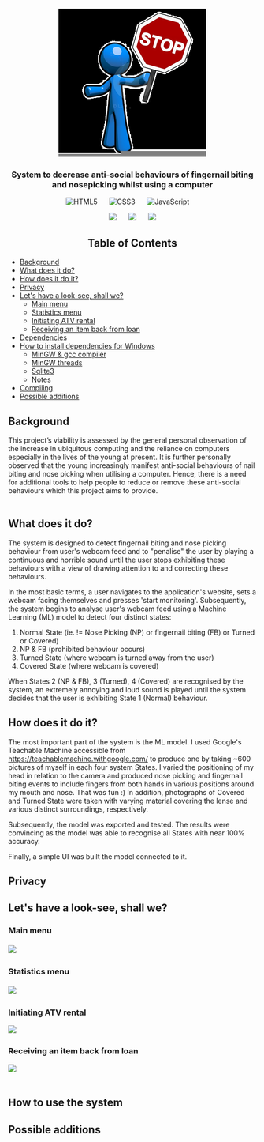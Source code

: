 <div align="center">
 
![](Images/stop_cropped.png)

</div>
<div align="center">

<h3> System to decrease anti-social behaviours of fingernail biting and nosepicking whilst using a computer<br>
 
</div>
 

<div align="center">
 
 ![HTML5](https://img.shields.io/badge/html5-%23E34F26.svg?style=for-the-badge&logo=html5&logoColor=white) &nbsp;&nbsp;&nbsp;&nbsp; ![CSS3](https://img.shields.io/badge/css3-%231572B6.svg?style=for-the-badge&logo=css3&logoColor=white) &nbsp;&nbsp;&nbsp;&nbsp; ![JavaScript](https://img.shields.io/badge/javascript-%23323330.svg?style=for-the-badge&logo=javascript&logoColor=%23F7DF1E) &nbsp;&nbsp;&nbsp;&nbsp; 
 
 ![](https://img.shields.io/badge/machine-learning-blue)  &nbsp;&nbsp;&nbsp;&nbsp;  ![](https://img.shields.io/badge/artificial-intelligence-blue)
 &nbsp;&nbsp;&nbsp;&nbsp; ![](https://img.shields.io/badge/teachable-machine-blue)

 
 </div>
 
 <div align="center">
 
<h2> Table of Contents
</div>

- [Background](#Background)
- [What does it do?](#what-does-it-do)
- [How does it do it?](#how-does-it-do-it)
- [Privacy](#privacy)
- [Let's have a look-see, shall we?](#lets-have-a-look-see-shall-we)
   - [Main menu](#main-menu-)
   - [Statistics menu](#statistics-menu-)
   - [Initiating ATV rental](#initiating-atv-rental)
   - [Receiving an item back from loan](#receiving-an-item-back-from-loan)
- [Dependencies](#dependencies)
- [How to install dependencies for Windows](#how-to-install-dependencies-for-windows)
   - [MinGW & gcc compiler](#mingw--gcc-compiler)
   - [MinGW threads](#mingw-threads)
   - [Sqlite3](#sqlite3)
   - [Notes](#notes)
- [Compiling](#compiling)
- [Possible additions](#future-work)


## Background
This project’s viability is assessed by the general personal observation of the increase in ubiquitous computing and the reliance on computers especially in the lives of the young at present. It is further personally observed that the young increasingly manifest anti-social behaviours of nail biting and nose picking when utilising a computer. Hence, there is a need for additional tools to help people to reduce or remove these anti-social behaviours which this project aims to provide. 
<br><br>

## What does it do?
The system is designed to detect fingernail biting and nose picking behaviour from user's webcam feed and to "penalise" the user by playing a continuous and horrible sound until the user stops exhibiting these behaviours with a view of drawing attention to and correcting these behaviours. 
 
In the most basic terms, a user navigates to the application's website, sets a webcam facing themselves and presses 'start monitoring'. Subsequently, the system begins to analyse user's webcam feed using a Machine Learning (ML) model to detect four distinct states:

1) Normal State (ie. != Nose Picking (NP) or fingernail biting (FB) or Turned or Covered)
2) NP & FB (prohibited behaviour occurs)
3) Turned State (where webcam is turned away from the user)
4) Covered State (where webcam is covered)

When States 2 (NP & FB), 3 (Turned), 4 (Covered) are recognised by the system, an extremely annoying and loud sound is played until the system decides that the user is exhibiting State 1 (Normal) behaviour. 

## How does it do it?
The most important part of the system is the ML model. I used Google's Teachable Machine accessible from https://teachablemachine.withgoogle.com/ to produce one by taking ~600 pictures of myself in each four system States. I varied the positioning of my head in relation to the camera and produced nose picking and fingernail biting events to include fingers from both hands in various positions around my mouth and nose. That was fun :) In addition, photographs of Covered and Turned State were taken with varying material covering the lense and various distinct surroundings, respectively.

Subsequently, the model was exported and tested. The results were convincing as the model was able to recognise all States with near 100% accuracy.
  
Finally, a simple UI was built the model connected to it.
 
  

## Privacy


## Let's have a look-see, shall we?

### Main menu<br><br> ![](Images/thors-main-menu.jpg)<br>

### Statistics menu<br><br> ![](Images/thors-stats.jpg)<br>


### Initiating ATV rental<br>
![](Images/thors-init-rental.gif)

### Receiving an item back from loan<br>
![](Images/thors-receive-item.gif)<br><br>

## How to use the system

## Possible additions

